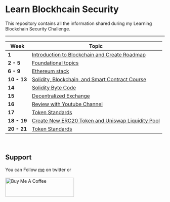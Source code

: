 # Learn Blockhcain Security

This repository contains all the information shared during my Learning Blockchain Security Challenge.

-------
Week | Topic
------- | ---
**1** | [Introduction to Blockchain and Create Roadmap](weeks/week001.md)
**2 - 5** | [Foundational topics](weeks/week002-5.md)
**6 - 9** | [Ethereum stack](weeks/week006-9.md)
**10 - 13** | [Solidity, Blockchain, and Smart Contract Course](weeks/week010-13.md)
**14** | [Solidity Byte Code](weeks/week014.md)
**15** | [Decentralized Exchange](weeks/week015.md)
**16** | [Review with Youtube Channel](weeks/week016.md)
**17** | [Token Standards](weeks/week017.md)
**18 - 19** | [Create New ERC20 Token and Uniswap Liquidity Pool](weeks/week018-19.md)
**20 - 21** | [Token Standards](weeks/week020-21.md)
<br>

## Support
You can Follow [me](https://twitter.com/MeAsHacker_HNA) on twitter or
<br><br><a href="https://www.buymeacoffee.com/NafisiAslH" target="_blank"><img src="https://cdn.buymeacoffee.com/buttons/v2/default-yellow.png" alt="Buy Me A Coffee" style="height: 60px !important;width: 217px !important;" ></a>
